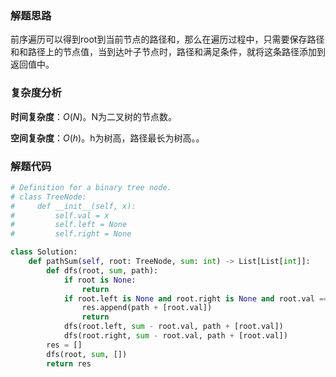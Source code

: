 ### 解题思路
前序遍历可以得到root到当前节点的路径和，那么在遍历过程中，只需要保存路径和和路径上的节点值，当到达叶子节点时，路径和满足条件，就将这条路径添加到返回值中。

### 复杂度分析
**时间复杂度**：$O(N)$。N为二叉树的节点数。

**空间复杂度**：$O(h)$。h为树高，路径最长为树高。。
### 解题代码
```python
# Definition for a binary tree node.
# class TreeNode:
#     def __init__(self, x):
#         self.val = x
#         self.left = None
#         self.right = None

class Solution:
    def pathSum(self, root: TreeNode, sum: int) -> List[List[int]]:
        def dfs(root, sum, path):
            if root is None:
                return 
            if root.left is None and root.right is None and root.val == sum:
                res.append(path + [root.val])
                return 
            dfs(root.left, sum - root.val, path + [root.val])
            dfs(root.right, sum - root.val, path + [root.val])
        res = []
        dfs(root, sum, [])
        return res
```